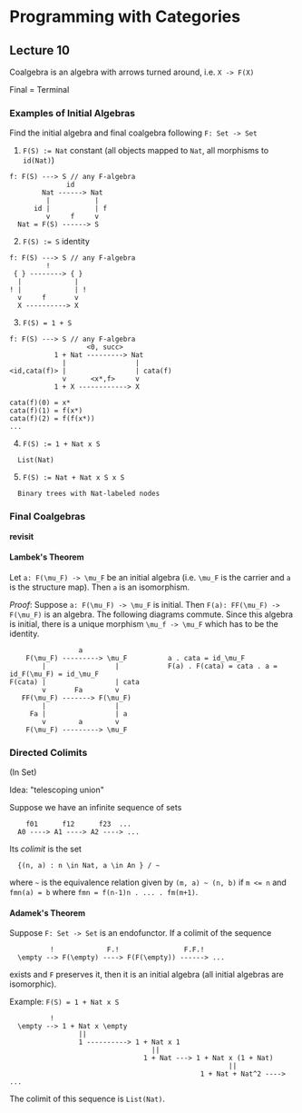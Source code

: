 # Programming with Categories
## Lecture 10

Coalgebra is an algebra with arrows turned around, i.e. `X -> F(X)`

Final = Terminal

### Examples of Initial Algebras
Find the initial algebra and final coalgebra following `F: Set -> Set`
1. `F(S) := Nat` constant (all objects mapped to `Nat`, all morphisms to `id(Nat)`)

```
f: F(S) ---> S // any F-algebra
              id
        Nat ------> Nat
         |           |
      id |           | f
         v     f     v
  Nat = F(S) ------> S
```

2. `F(S) := S` identity

```
f: F(S) ---> S // any F-algebra
         !
 { } --------> { }
  |             |
! |             | !
  v     f       v
  X ----------> X
```

3. `F(S) = 1 + S`

```
f: F(S) ---> S // any F-algebra
                   <0, succ>
           1 + Nat ---------> Nat
             |                 |
<id,cata(f)> |                 | cata(f)
             v      <x*,f>     v
           1 + X ------------> X

cata(f)(0) = x*
cata(f)(1) = f(x*)
cata(f)(2) = f(f(x*))
...
```

4. `F(S) := 1 + Nat x S`

```
  List(Nat)
```

5. `F(S) := Nat + Nat x S x S`

```
  Binary trees with Nat-labeled nodes
```


### Final Coalgebras
**revisit**

#### Lambek's Theorem
Let `a: F(\mu_F) -> \mu_F` be an initial algebra (i.e. `\mu_F` is the carrier and `a` is the structure map). Then `a` is an isomorphism.

*Proof*: Suppose `a: F(\mu_F) -> \mu_F` is initial. Then `F(a): FF(\mu_F) -> F(\mu_F)` is an algebra. The following diagrams commute. Since this algebra is initial, there is a unique morphism `\mu_f -> \mu_F` which has to be the identity.
```
                 a
    F(\mu_F) ---------> \mu_F          a . cata = id_\mu_F
        |                 |            F(a) . F(cata) = cata . a = id_F(\mu_F) = id_\mu_F
F(cata) |                 | cata
        v       Fa        v
   FF(\mu_F) -------> F(\mu_F)
        |                 |
     Fa |                 | a
        v        a        v
    F(\mu_F) ---------> \mu_F
```

### Directed Colimits
(In Set)

Idea: "telescoping union"

Suppose we have an infinite sequence of sets
```
    f01      f12      f23  ...
  A0 ----> A1 ----> A2 ----> ...
```

Its *colimit* is the set
```
  {(n, a) : n \in Nat, a \in An } / ~
```

where `~` is the equivalence relation given by `(m, a) ~ (n, b)` if `m <= n` and `fmn(a) = b` where `fmn = f(n-1)n . ... . fm(m+1)`.

#### Adamek's Theorem
Suppose `F: Set -> Set` is an endofunctor. If a colimit of the sequence
```
          !             F.!                F.F.!
  \empty --> F(\empty) ----> F(F(\empty)) ------> ...
```

exists and `F` preserves it, then it is an initial algebra (all initial algebras are isomorphic).

Example: `F(S) = 1 + Nat x S`
```
          !
  \empty --> 1 + Nat x \empty
                 ||
                 1 ----------> 1 + Nat x 1
                                   ||
                                 1 + Nat ---> 1 + Nat x (1 + Nat)
                                                      ||
                                               1 + Nat + Nat^2 ----> ...
```
The colimit of this sequence is `List(Nat)`.
